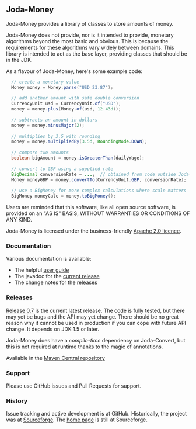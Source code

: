 
Joda-Money
------------

Joda-Money provides a library of classes to store amounts of money.

Joda-Money does not provide, nor is it intended to provide, monetary algorithms beyond the most basic and obvious.
This is because the requirements for these algorithms vary widely between domains.
This library is intended to act as the base layer, providing classes that should be in the JDK.

As a flavour of Joda-Money, here's some example code:

```java
  // create a monetary value
  Money money = Money.parse("USD 23.87");
  
  // add another amount with safe double conversion
  CurrencyUnit usd = CurrencyUnit.of("USD");
  money = money.plus(Money.of(usd, 12.43d));
  
  // subtracts an amount in dollars
  money = money.minusMajor(2);
  
  // multiplies by 3.5 with rounding
  money = money.multipliedBy(3.5d, RoundingMode.DOWN);
  
  // compare two amounts
  boolean bigAmount = money.isGreaterThan(dailyWage);
  
  // convert to GBP using a supplied rate
  BigDecimal conversionRate = ...;  // obtained from code outside Joda-Money
  Money moneyGBP = money.convertTo(CurrencyUnit.GBP, conversionRate);
  
  // use a BigMoney for more complex calculations where scale matters
  BigMoney moneyCalc = money.toBigMoney();
```

Users are reminded that this software, like all open source software, is provided
on an "AS IS" BASIS, WITHOUT WARRANTIES OR CONDITIONS OF ANY KIND.

Joda-Money is licensed under the business-friendly [Apache 2.0 licence](https://github.com/JodaOrg/joda-money/blob/master/LICENSE.txt).


### Documentation
Various documentation is available:

* The helpful [user guide](http://joda-money.sourceforge.net/userguide.html)
* The javadoc for the [current release](http://joda-money.sourceforge.net/apidocs/index.html)
* The change notes for the [releases](http://joda-money.sourceforge.net/changes-report.html)


### Releases
[Release 0.7](http://sourceforge.net/projects/joda-money/files/joda-money/0.7/) is the current latest release.
The code is fully tested, but there may yet be bugs and the API may yet change.
There should be no great reason why it cannot be used in production if you can cope with future API change.
It depends on JDK 1.5 or later.

Joda-Money does have a *compile-time* dependency on Joda-Convert, but this is not required at runtime
thanks to the magic of annotations.

Available in the [Maven Central repository](http://search.maven.org/#artifactdetails|org.joda|joda-money|0.7|jar)


### Support
Please use GitHub issues and Pull Requests for support.


### History
Issue tracking and active development is at GitHub.
Historically, the project was at [Sourceforge](https://sourceforge.net/projects/joda-money/).
The [home page](http://joda-money.sourceforge.net/) is still at Sourceforge.

